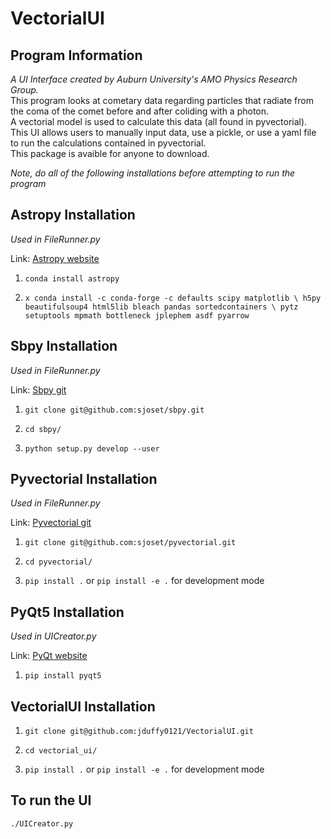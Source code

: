# VectorialUI

## Program Information
*A UI Interface created by Auburn University's AMO Physics Research Group.*  
This program looks at cometary data regarding particles that radiate from the coma of the comet before and after coliding with a photon.  
A vectorial model is used to calculate this data (all found in pyvectorial).   
This UI allows users to manually input data, use a pickle, or use a yaml file to run the calculations contained in pyvectorial.  
This package is avaible for anyone to download.  

*Note, do all of the following installations before attempting to run the program*  
  
## Astropy Installation
*Used in FileRunner.py*  
  
Link: [Astropy website](https://docs.astropy.org/en/stable/install.html)  

1. ```conda install astropy ```

2. ``` x conda install -c conda-forge -c defaults scipy matplotlib \ h5py beautifulsoup4 html5lib bleach pandas sortedcontainers \ pytz setuptools mpmath bottleneck jplephem asdf pyarrow ```

## Sbpy Installation
*Used in FileRunner.py*  
  
Link: [Sbpy git](https://github.com/sjoset/sbpy)

1. ```git clone git@github.com:sjoset/sbpy.git```

2. ```cd sbpy/```

3. ``` python setup.py develop --user ```

## Pyvectorial Installation
*Used in FileRunner.py*  
  
Link: [Pyvectorial git](https://github.com/sjoset/pyvectorial)

1. ```git clone git@github.com:sjoset/pyvectorial.git```

2. ```cd pyvectorial/```

3. ```pip install .``` or ```pip install -e .``` for development mode

## PyQt5 Installation
*Used in UICreator.py*  
  
Link: [PyQt website](https://pypi.org/project/PyQt5/)

1. ```pip install pyqt5```

## VectorialUI Installation

1. ```git clone git@github.com:jduffy0121/VectorialUI.git```

2. ```cd vectorial_ui/```

3. ```pip install .``` or ```pip install -e .``` for development mode

## To run the UI
 ```./UICreator.py```
